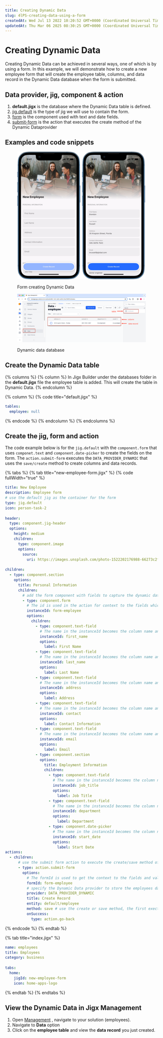 ```yaml
---
title: Creating Dynamic Data
slug: 4lPS-creating-data-using-a-form
createdAt: Wed Jul 13 2022 10:20:52 GMT+0000 (Coordinated Universal Time)
updatedAt: Thu Mar 06 2025 08:30:25 GMT+0000 (Coordinated Universal Time)
---
```


# Creating Dynamic Data

Creating Dynamic Data can be achieved in several ways, one of which is by using a form. In this example, we will demonstrate how to create a new employee form that will create the employee table, columns, and data record in the Dynamic Data database when the form is submitted.

## Data provider, jig, component & action

1. **default.jigx** is the database where the Dynamic Data table is defined.
2. [jig.default](<../../Jig Types/jig_default.md>) is the type of jig we will use to contain the form.
3. [form](../../Components/form/form.md) is the component used with text and date fields.
4. [submit-form](../../Actions/submit-form.md) is the action that executes the create method of the Dynamic Dataprovider

## Examples and code snippets

<figure><img src="../../../.gitbook/assets/DD-new-employee.png" alt="Form creating Dynamic Data" width="563"><figcaption><p>Form creating Dynamic Data</p></figcaption></figure>

<figure><img src="../../../.gitbook/assets/DD-employee-mngt.png" alt="Dynamic data database"><figcaption><p>Dynamic data database</p></figcaption></figure>

## Create the Dynamic Data table

{% columns %}
{% column %}
In Jigx Builder under the databases folder in the **default.jigx** file the employee table is added. This will create the table in Dynamic Data.
{% endcolumn %}

{% column %}
{% code title="default.jigx" %}
```yaml
tables:
  employee: null
```
{% endcode %}
{% endcolumn %}
{% endcolumns %}

## Create the jig, form and action

The code example below is for the `jig.default` with the `component.form` that uses `componet.text` and `component.date-picker` to create the fields on the form. The `action.submit-form` executes the `DATA_PROVIDER_DYNAMIC` that uses the `save/create` method to create columns and data records.

{% tabs %}
{% tab title="new-employee-form.jigx" %}
{% code fullWidth="true" %}
```yaml
title: New Employee
description: Employee form
# use the default jig as the container for the form
type: jig.default
icon: person-task-2

header:
  type: component.jig-header
  options:
    height: medium
    children:
      type: component.image
      options:
        source:
          uri: https://images.unsplash.com/photo-1522202176988-66273c2fd55f?q=80&w=1471&auto=format&fit=crop&ixlib=rb-4.0.3&ixid=M3wxMjA3fDB8MHxwaG90by1wYWdlfHx8fGVufDB8fHx8fA%3D%3D

children:
  - type: component.section
    options:
      title: Personal Information
      children:
        # add the form component with fields to capture the dynamic data         record
        - type: component.form
          # The id is used in the action for context to the fields which crete the columns and data
          instanceId: form-employee
          options:
            children:
              - type: component.text-field
                # The name in the instanceId becomes the column name and the value entered in the field becomes the column data value
                instanceId: first_name
                options:
                  label: First Name
              - type: component.text-field
                # The name in the instanceId becomes the column name and the value entered in the field becomes the column data value
                instanceId: last_name
                options:
                  label: Last Name
              - type: component.text-field
                # The name in the instanceId becomes the column name and the value entered in the field becomes the column data value
                instanceId: address
                options:
                  label: Address
              - type: component.text-field
                # The name in the instanceId becomes the column name and the value entered in the field becomes the column data value
                instanceId: contact
                options:
                  label: Contact Information
              - type: component.text-field
                # The name in the instanceId becomes the column name and the value entered in the field becomes the column data value
                instanceId: email
                options:
                  label: Email
              - type: component.section
                options:
                  title: Employment Information
                  children:
                    - type: component.text-field
                      # The name in the instanceId becomes the column name and the value entered in the field becomes the column data value
                      instanceId: job_title
                      options:
                        label: Job Title
                    - type: component.text-field
                      # The name in the instanceId becomes the column name and the value entered in the field becomes the column data value
                      instanceId: department
                      options:
                        label: Department
                    - type: component.date-picker
                      # The name in the instanceId becomes the column name and the value entered in the field becomes the column data value
                      instanceId: start_date
                      options:
                        label: Start Date
actions:
  - children:
      # use the submit form action to execute the create/save method of the Dynamic Data provider.
      - type: action.submit-form
        options:
          # The formId is used to get the context to the fields and values that specify the columns and data
          formId: form-employee
          # specify the Dynamic Data provider to store the employees data record
          provider: DATA_PROVIDER_DYNAMIC
          title: Create Record
          entity: default/employee
          method: save # use the create or save method, the first exection will create columns and records, the second will create data records as the columns already exist.
          onSuccess:
            type: action.go-back
```
{% endcode %}
{% endtab %}

{% tab title="index.jigx" %}
```yaml
name: employees
title: Employees
category: business

tabs:
  home:
    jigId: new-employee-form
    icon: home-apps-logo
```
{% endtab %}
{% endtabs %}

## View the Dynamic Data in Jigx Management

1. Open [Management](https://docs.jigx.com/management-overview) , navigate to your solution (employees).
2. Navigate to **Data** option
3. Click on the **employee table** and view the **data record** you just created.
